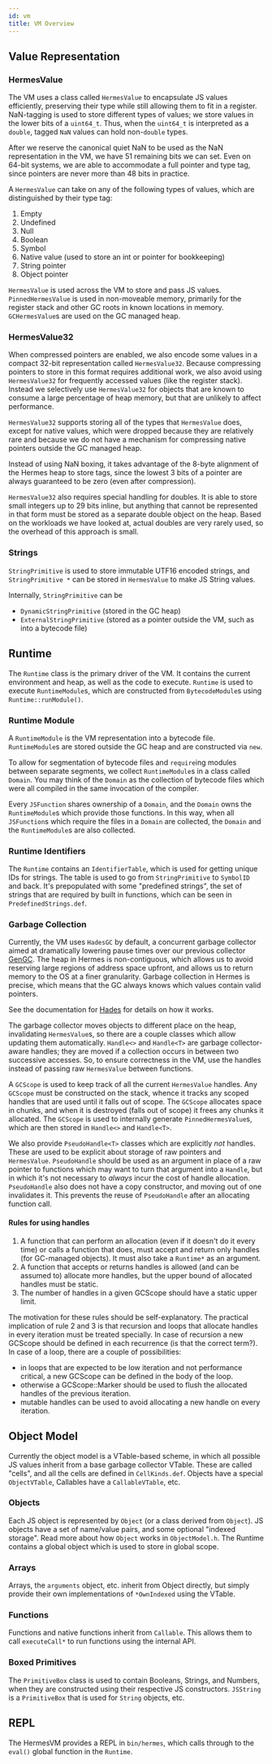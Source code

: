 ```yaml
---
id: vm
title: VM Overview
---
```


## Value Representation

### HermesValue

The VM uses a class called `HermesValue` to encapsulate JS values efficiently,
preserving their type while still allowing them to fit in a register.
NaN-tagging is used to store different types of values;
we store values in the lower bits of a `uint64_t`.
Thus, when the `uint64_t` is interpreted as a `double`,
tagged `NaN` values can hold non-`double` types.

After we reserve the canonical quiet NaN to be used as the NaN representation
in the VM, we have 51 remaining bits we can set. Even on 64-bit systems, we are
able to accommodate a full pointer and type tag, since pointers are never more
than 48 bits in practice.

A `HermesValue` can take on any of the following types of values, which are
distinguished by their type tag:
1. Empty
2. Undefined
3. Null
4. Boolean
5. Symbol
6. Native value (used to store an int or pointer for bookkeeping)
7. String pointer
8. Object pointer

`HermesValue` is used across the VM to store and pass JS values.
`PinnedHermesValue` is used in non-moveable memory, primarily for the register
stack and other GC roots in known locations in memory. `GCHermesValue`s are
used on the GC managed heap.

### HermesValue32

When compressed pointers are enabled, we also encode some values in a compact
32-bit representation called `HermesValue32`. Because compressing pointers to
store in this format requires additional work, we also avoid using
`HermesValue32` for frequently accessed values (like the register stack).
Instead we selectively use `HermesValue32` for objects that are known to
consume a large percentage of heap memory, but that are unlikely to affect
performance.

`HermesValue32` supports storing all of the types that `HermesValue` does,
except for native values, which were dropped because they are relatively rare
and because we do not have a mechanism for compressing native pointers outside
the GC managed heap.

Instead of using NaN boxing, it takes advantage of the 8-byte alignment of the
Hermes heap to store tags, since the lowest 3 bits of a pointer are always
guaranteed to be zero (even after compression).

`HermesValue32` also requires special handling for doubles. It is able to store
small integers up to 29 bits inline, but anything that cannot be represented in
that form must be stored as a separate double object on the heap. Based on the
workloads we have looked at, actual doubles are very rarely used, so the
overhead of this approach is small.

### Strings

`StringPrimitive` is used to store immutable UTF16 encoded strings,
and `StringPrimitive *` can be stored in `HermesValue` to make JS String values.

Internally, `StringPrimitive` can be
- `DynamicStringPrimitive` (stored in the GC heap)
- `ExternalStringPrimitive` (stored as a pointer outside the VM, such as into a bytecode file)

## Runtime

The `Runtime` class is the primary driver of the VM.
It contains the current environment and heap, as well as the code to execute.
`Runtime` is used to execute `RuntimeModule`s,
which are constructed from `BytecodeModule`s using `Runtime::runModule()`.

### Runtime Module

A `RuntimeModule` is the VM representation into a bytecode file.
`RuntimeModule`s are stored outside the GC heap and are constructed via `new`.

To allow for segmentation of bytecode files and `require`ing modules between
separate segments, we collect `RuntimeModule`s in a class called `Domain`.
You may think of the `Domain` as the collection of bytecode files which were
all compiled in the same invocation of the compiler.

Every `JSFunction` shares ownership of a `Domain`, and the `Domain` owns
the `RuntimeModule`s which provide those functions. In this way, when all
`JSFunction`s which require the files in a `Domain` are collected,
the `Domain` and the `RuntimeModule`s are also collected.

### Runtime Identifiers

The `Runtime` contains an `IdentifierTable`,
which is used for getting unique IDs for strings.
The table is used to go from `StringPrimitive` to `SymbolID` and back.
It's prepopulated with some "predefined strings",
the set of strings that are required by built in functions,
which can be seen in `PredefinedStrings.def`.

### Garbage Collection

Currently, the VM uses `HadesGC` by default, a concurrent garbage collector aimed at dramatically lowering pause times over our previous collector [GenGC](./GenGC.md). The heap in Hermes is non-contiguous, which allows us to avoid reserving large regions of address space upfront, and allows us to return memory to the OS at a finer granularity. Garbage collection in Hermes is precise, which means that the GC always knows which values contain valid pointers.

See the documentation for [Hades](./Hades.md) for details
on how it works.

The garbage collector moves objects to different place on the heap,
invalidating `HermesValue`s,
so there are a couple classes which allow updating them automatically.
`Handle<>` and `Handle<T>` are garbage collector-aware handles;
they are moved if a collection occurs in between two successive accesses.
So, to ensure correctness in the VM,
use the handles instead of passing raw `HermesValue` between functions.

A `GCScope` is used to keep track of all the current `HermesValue` handles.
Any `GCScope` must be constructed on the stack,
whence it tracks any scoped handles that are used until it falls out of scope.
The `GCScope` allocates space in chunks,
and when it is destroyed (falls out of scope) it frees any chunks it allocated.
The `GCScope` is used to internally generate `PinnedHermesValue`s,
which are then stored in `Handle<>` and `Handle<T>`.

We also provide `PseudoHandle<T>` classes which are explicitly *not* handles.
These are used to be explicit about storage of raw pointers and `HermesValue`.
`PseudoHandle` should be used as an argument in place of a raw pointer to
functions which may want to turn that argument into a `Handle`,
but in which it's not necessary to *always* incur the cost of handle allocation.
`PseudoHandle` also does not have a copy constructor,
and moving out of one invalidates it.
This prevents the reuse of `PseudoHandle` after an allocating function call.

#### Rules for using handles

1. A function that can perform an allocation (even if it doesn't do it every
   time) or calls a function that does, must accept and return only handles
   (for GC-managed objects). It must also take a `Runtime*` as an argument.
2. A function that accepts or returns handles is allowed (and can be assumed
   to) allocate more handles, but the upper bound of allocated handles must be
   static.
3. The number of handles in a given GCScope should have a static upper limit.

The motivation for these rules should be self-explanatory.  The practical
implication of rule 2 and 3 is that recursion and loops that allocate handles
in every iteration must be treated specially.  In case of recursion a new
GCScope should be defined in each recurrence (is that the correct term?).  In
case of a loop, there are a couple of possibilities:

- in loops that are expected to be low iteration and not performance critical,
  a new GCScope can be defined in the body of the loop.
- otherwise a GCScope::Marker should be used to flush the allocated handles of
  the previous iteration.
- mutable handles can be used to avoid allocating a new handle on every
  iteration.

## Object Model

Currently the object model is a VTable-based scheme,
in which all possible JS values inherit from a base garbage collector VTable.
These are called "cells", and all the cells are defined in `CellKinds.def`.
Objects have a special `ObjectVTable`, Callables have a `CallableVTable`, etc.

### Objects

Each JS object is represented by `Object` (or a class derived from `Object`).
JS objects have a set of name/value pairs, and some optional "indexed storage".
Read more about how `Object` works in `ObjectModel.h`.
The Runtime contains a global object which is used to store in global scope.

### Arrays

Arrays, the `arguments` object, etc. inherit from Object directly,
but simply provide their own implementations of `*OwnIndexed` using the VTable.

### Functions

Functions and native functions inherit from `Callable`.
This allows them to call `executeCall*` to run functions using the internal API.

### Boxed Primitives

The `PrimitiveBox` class is used to contain Booleans, Strings, and Numbers,
when they are constructed using their respective JS constructors.
`JSString` is a `PrimitiveBox` that is used for `String` objects, etc.

## REPL

The HermesVM provides a REPL in `bin/hermes`,
which calls through to the `eval()` global function in the `Runtime`.
